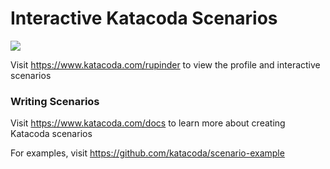 # Interactive Katacoda Scenarios

[![](http://shields.katacoda.com/katacoda/rupinder/count.svg)](https://www.katacoda.com/rupinder "Get your profile on Katacoda.com")

Visit https://www.katacoda.com/rupinder to view the profile and interactive scenarios

### Writing Scenarios
Visit https://www.katacoda.com/docs to learn more about creating Katacoda scenarios

For examples, visit https://github.com/katacoda/scenario-example
